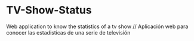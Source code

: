 # TV-Show-Status
Web application to know the statistics of a tv show // Aplicación web para conocer las estadisticas de una serie de televisión
